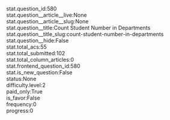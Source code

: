 stat.question_id:580  
stat.question__article__live:None  
stat.question__article__slug:None  
stat.question__title:Count Student Number in Departments  
stat.question__title_slug:count-student-number-in-departments  
stat.question__hide:False  
stat.total_acs:55  
stat.total_submitted:102  
stat.total_column_articles:0  
stat.frontend_question_id:580  
stat.is_new_question:False  
status:None  
difficulty.level:2  
paid_only:True  
is_favor:False  
frequency:0  
progress:0  
